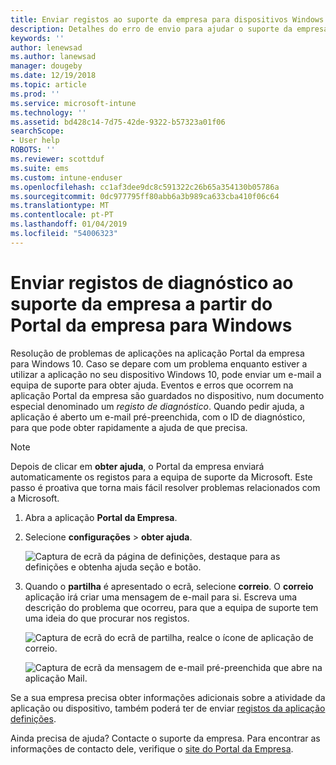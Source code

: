 ```yaml
---
title: Enviar registos ao suporte da empresa para dispositivos Windows 10 | Documentos da Microsoft
description: Detalhes do erro de envio para ajudar o suporte da empresa corrigir os problemas de aplicação
keywords: ''
author: lenewsad
ms.author: lanewsad
manager: dougeby
ms.date: 12/19/2018
ms.topic: article
ms.prod: ''
ms.service: microsoft-intune
ms.technology: ''
ms.assetid: bd428c14-7d75-42de-9322-b57323a01f06
searchScope:
- User help
ROBOTS: ''
ms.reviewer: scottduf
ms.suite: ems
ms.custom: intune-enduser
ms.openlocfilehash: cc1af3dee9dc8c591322c26b65a354130b05786a
ms.sourcegitcommit: 0dc977795ff80abb6a3b989ca633cba410f06c64
ms.translationtype: MT
ms.contentlocale: pt-PT
ms.lasthandoff: 01/04/2019
ms.locfileid: "54006323"
---
```

# <a name="send-diagnostic-logs-to-your-company-support-from-company-portal-for-windows"></a>Enviar registos de diagnóstico ao suporte da empresa a partir do Portal da empresa para Windows

Resolução de problemas de aplicações na aplicação Portal da empresa para Windows 10. Caso se depare com um problema enquanto estiver a utilizar a aplicação no seu dispositivo Windows 10, pode enviar um e-mail a equipa de suporte para obter ajuda. Eventos e erros que ocorrem na aplicação Portal da empresa são guardados no dispositivo, num documento especial denominado um _registo de diagnóstico_. Quando pedir ajuda, a aplicação é aberto um e-mail pré-preenchida, com o ID de diagnóstico, para que pode obter rapidamente a ajuda de que precisa.

> [!Note]       
> Depois de clicar em **obter ajuda**, o Portal da empresa enviará automaticamente os registos para a equipa de suporte da Microsoft. Este passo é proativa que torna mais fácil resolver problemas relacionados com a Microsoft.  

1. Abra a aplicação **Portal da Empresa**.
2. Selecione **configurações** > **obter ajuda**.  

   ![Captura de ecrã da página de definições, destaque para as definições e obtenha ajuda seção e botão.](./media/1811_Get_Help_Windows_Cpapp.png)    

3. Quando o **partilha** é apresentado o ecrã, selecione **correio**. O **correio** aplicação irá criar uma mensagem de e-mail para si. Escreva uma descrição do problema que ocorreu, para que a equipa de suporte tem uma ideia do que procurar nos registos.

   ![Captura de ecrã do ecrã de partilha, realce o ícone de aplicação de correio.](./media/1811_Mail_Logs_Windows_CPapp.png)  


   ![Captura de ecrã da mensagem de e-mail pré-preenchida que abre na aplicação Mail.](./media/1811_Get_Help_Email_Windows_CPapp.png)  

Se a sua empresa precisa obter informações adicionais sobre a atividade da aplicação ou dispositivo, também poderá ter de enviar [registos da aplicação definições](send-logs-to-your-it-admin-settings-windows.md).  

Ainda precisa de ajuda? Contacte o suporte da empresa. Para encontrar as informações de contacto dele, verifique o [site do Portal da Empresa](https://go.microsoft.com/fwlink/?linkid=2010980).  

